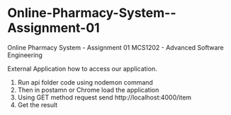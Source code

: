 # Online-Pharmacy-System--Assignment-01
Online Pharmacy System - Assignment 01  MCS1202 - Advanced Software Engineering

External Application how to access our application.
1. Run api folder code using nodemon command
2. Then in postamn or  Chrome load the application 
3. Using GET method request send http://localhost:4000/item
4. Get the result 

